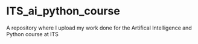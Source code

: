 # ITS_ai_python_course
A repository where I upload my work done for the Artifical Intelligence and Python course at ITS
